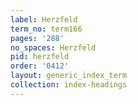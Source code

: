 ```yaml
---
label: Herzfeld
term_no: term166
pages: '288'
no_spaces: Herzfeld
pid: herzfeld
order: '0412'
layout: generic_index_term
collection: index-headings
---
```

